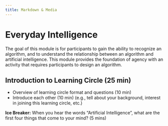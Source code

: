 ```yaml
---
title: Markdown & Media
---
```


# Everyday Intelligence 

The goal of this module is for participants to gain the ability to recognize an algorithm, and to understand the relationship between an algorithm and artificial intelligence. This module provides the foundation of agency with an activity that requires participants to design an algorithm. 

## Introduction to Learning Circle (25 min)

* Overview of learning circle format and questions (10 min)
* Introduce each other (10 min) (e.g., tell about your background, interest in joining this learning circle, etc.) 

**Ice Breaker:** When you hear the words “Artificial Intelligence”, what are the first four things that come to your mind? (5 mins)
